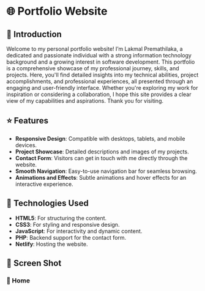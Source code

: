 # 🌐 Portfolio Website 

## 📝 Introduction

Welcome to my personal portfolio website! I’m Lakmal Premathilaka, a dedicated and passionate individual with a strong information technology background and a growing interest in software development. This portfolio is a comprehensive showcase of my professional journey, skills, and projects. Here, you'll find detailed insights into my technical abilities, project accomplishments, and professional experiences, all presented through an engaging and user-friendly interface. Whether you're exploring my work for inspiration or considering a collaboration, I hope this site provides a clear view of my capabilities and aspirations. Thank you for visiting.

## ⭐ Features

- **Responsive Design**: Compatible with desktops, tablets, and mobile devices.
- **Project Showcase**: Detailed descriptions and images of my projects.
- **Contact Form**: Visitors can get in touch with me directly through the website.
- **Smooth Navigation**: Easy-to-use navigation bar for seamless browsing.
- **Animations and Effects**: Subtle animations and hover effects for an interactive experience.

## 🔧 Technologies Used

- **HTML5**: For structuring the content.
- **CSS3**: For styling and responsive design.
- **JavaScript**: For interactivity and dynamic content.
- **PHP**: Backend support for the contact form.
- **Netlify**: Hosting the website.

## 📸 Screen Shot

### 📸 Home

